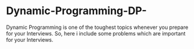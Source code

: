 # Dynamic-Programming-DP-
Dynamic Programming is one of the toughest topics whenever you prepare for your Interviews. So, here i include some problems which are important for your Interviews.
